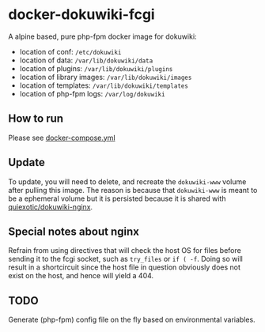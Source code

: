 # docker-dokuwiki-fcgi

A alpine based, pure php-fpm docker image for dokuwiki:

+ location of conf: `/etc/dokuwiki`
+ location of data: `/var/lib/dokuwiki/data`
+ location of plugins: `/var/lib/dokuwiki/plugins`
+ location of library images: `/var/lib/dokuwiki/images`
+ location of templates: `/var/lib/dokuwiki/templates`
+ location of php-fpm logs: `/var/log/dokuwiki`

## How to run

Please see [docker-compose.yml](https://github.com/Hellyna/docker-dokuwiki-fcgi/blob/master/docker-compose.yml)


## Update

To update, you will need to delete, and recreate the `dokuwiki-www` volume after pulling this image. The reason is because that `dokuwiki-www` is meant to be a ephemeral volume but it is persisted because it is shared with [quiexotic/dokuwiki-nginx](https://github.com/Hellyna/docker-dokuwiki-nginx).

## Special notes about nginx

Refrain from using directives that will check the host OS for files before sending it to the fcgi socket, such as `try_files` or `if ( -f`. Doing so will result in a shortcircuit since the host file in question obviously does not exist on the host, and hence will yield a 404.

## TODO

Generate (php-fpm) config file on the fly based on environmental variables.
